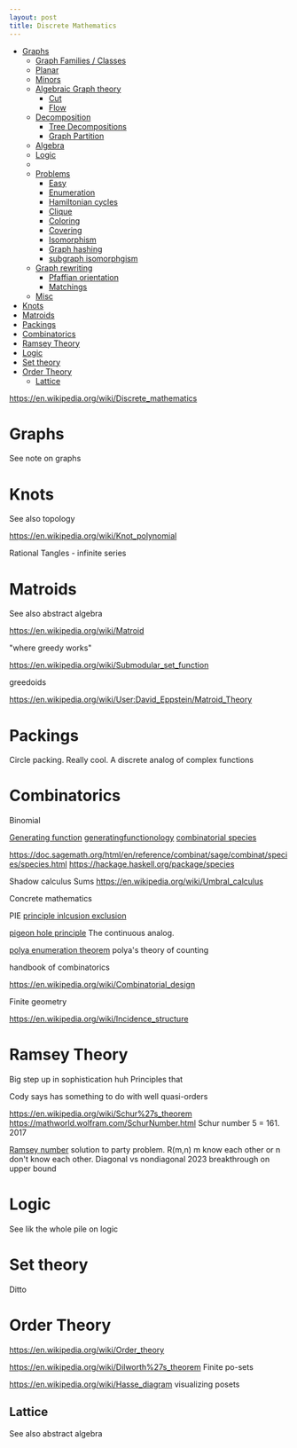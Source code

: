 ```yaml
---
layout: post
title: Discrete Mathematics
---
```


- [Graphs](#graphs)
  - [Graph Families / Classes](#graph-families--classes)
  - [Planar](#planar)
  - [Minors](#minors)
  - [Algebraic Graph theory](#algebraic-graph-theory)
    - [Cut](#cut)
    - [Flow](#flow)
  - [Decomposition](#decomposition)
    - [Tree Decompositions](#tree-decompositions)
    - [Graph Partition](#graph-partition)
  - [Algebra](#algebra)
  - [Logic](#logic)
  - [](#)
  - [Problems](#problems)
    - [Easy](#easy)
    - [Enumeration](#enumeration)
    - [Hamiltonian cycles](#hamiltonian-cycles)
    - [Clique](#clique)
    - [Coloring](#coloring)
    - [Covering](#covering)
    - [Isomorphism](#isomorphism)
    - [Graph hashing](#graph-hashing)
    - [subgraph isomorphgism](#subgraph-isomorphgism)
  - [Graph rewriting](#graph-rewriting)
    - [Pfaffian orientation](#pfaffian-orientation)
    - [Matchings](#matchings)
  - [Misc](#misc)
- [Knots](#knots)
- [Matroids](#matroids)
- [Packings](#packings)
- [Combinatorics](#combinatorics)
- [Ramsey Theory](#ramsey-theory)
- [Logic](#logic-1)
- [Set theory](#set-theory)
- [Order Theory](#order-theory)
  - [Lattice](#lattice)

<https://en.wikipedia.org/wiki/Discrete_mathematics>

# Graphs

See note on graphs

# Knots

See also topology

<https://en.wikipedia.org/wiki/Knot_polynomial>

Rational Tangles - infinite series

# Matroids

See also abstract algebra

<https://en.wikipedia.org/wiki/Matroid>

"where greedy works"

<https://en.wikipedia.org/wiki/Submodular_set_function>

greedoids

<https://en.wikipedia.org/wiki/User:David_Eppstein/Matroid_Theory>

# Packings

Circle packing. Really cool. A discrete analog of complex functions

# Combinatorics

Binomial

[Generating function](https://en.wikipedia.org/wiki/Generating_function)
[generatingfunctionology](https://www2.math.upenn.edu/~wilf/DownldGF.html)
[combinatorial species](https://en.wikipedia.org/wiki/Combinatorial_species)

<https://doc.sagemath.org/html/en/reference/combinat/sage/combinat/species/species.html>
<https://hackage.haskell.org/package/species>

Shadow calculus
Sums
<https://en.wikipedia.org/wiki/Umbral_calculus>

Concrete mathematics

PIE [principle inlcusion exclusion](https://en.wikipedia.org/wiki/Inclusion%E2%80%93exclusion_principle)

[pigeon hole principle](https://en.wikipedia.org/wiki/Pigeonhole_principle)
The continuous analog.

[polya enumeration theorem](https://en.wikipedia.org/wiki/P%C3%B3lya_enumeration_theorem) polya's theory of counting

handbook of combinatorics

<https://en.wikipedia.org/wiki/Combinatorial_design>

Finite geometry

<https://en.wikipedia.org/wiki/Incidence_structure>

# Ramsey Theory

Big step up in sophistication huh
Principles that

Cody says has something to do with well quasi-orders

<https://en.wikipedia.org/wiki/Schur%27s_theorem>
<https://mathworld.wolfram.com/SchurNumber.html>
Schur number 5 = 161. 2017

[Ramsey number](https://mathworld.wolfram.com/RamseyNumber.html) solution to party problem. R(m,n) m know each other or n don't know each other.
Diagonal vs nondiagonal
2023 breakthrough on upper bound

# Logic

See lik the whole pile on logic

# Set theory

Ditto

# Order Theory

<https://en.wikipedia.org/wiki/Order_theory>

<https://en.wikipedia.org/wiki/Dilworth%27s_theorem>
Finite po-sets

<https://en.wikipedia.org/wiki/Hasse_diagram> visualizing posets

## Lattice

See also abstract algebra
